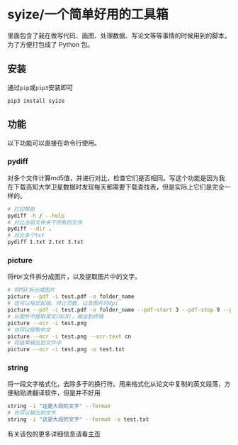# syize/一个简单好用的工具箱

里面包含了我在做写代码、画图、处理数据、写论文等等事情的时候用到的脚本，为了方便打包成了 Python 包。

## 安装

通过`pip`或`pip3`安装即可

```
pip3 install syize
```

## 功能

以下功能可以直接在命令行使用。

### pydiff

对多个文件计算md5值，并进行对比，检查它们是否相同。写这个功能是因为我在下载高知大学卫星数据时发现每天都需要下载查找表，但是实际上它们是完全一样的。

```bash
# 打印帮助
pydiff -h / --help
# 对比当前文件夹下所有的文件
pydiff --dir .
# 对比多个txt
pydiff 1.txt 2.txt 3.txt
```

### picture

将`PDF`文件拆分成图片，以及提取图片中的文字。

```bash
# 将PDF拆分成图片
picture --pdf -i test.pdf -o folder_name
# 还可以指定起始、终止页数，以及图片的dpi
picture --pdf -i test.pdf -o folder_name --pdf-start 3 --pdf-stop 9 --pdf-dpi 1000
# 从图片中提取英文(OCR)，输出到终端
picture --ocr -i test.png
# 也可以提取中文
picture --ocr -i test.png --ocr-text cn
# 将结果输出到文件中
picture --ocr -i test.png -o test.txt
```

### string

将一段文字格式化，去除多于的换行符。用来格式化从论文中复制的英文段落，方便粘贴进翻译软件，但是并不好用

```bash
string -i "这是大段的文字" --format
# 也可以输出到文件
string -i "这是大段的文字" --format -o test.txt
```

有关该包的更多详细信息请看[主页](https://github.com/Syize/syize-toolkits)
